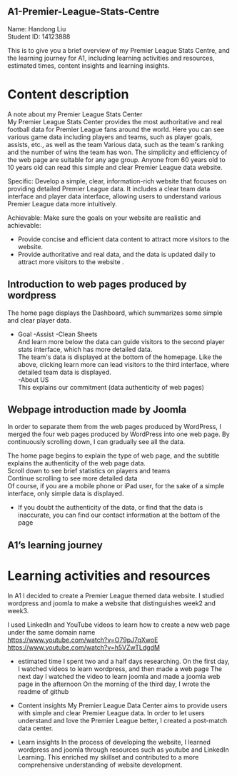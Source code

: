 ## A1-Premier-League-Stats-Centre
  
Name: Handong Liu  
Student ID: 14123888  
  
This is to give you a brief overview of my Premier League Stats Centre, and the learning journey for A1, including learning activities and resources, estimated times, content insights and learning insights.
  
# Content description
A note about my Premier League Stats Center  
My Premier League Stats Center provides the most authoritative and real football data for Premier League fans around the world. Here you can see various game data including players and teams, such as player goals, assists, etc., as well as the team Various data, such as the team's ranking and the number of wins the team has won. The simplicity and efficiency of the web page are suitable for any age group. Anyone from 60 years old to 10 years old can read this simple and clear Premier League data website.
  
Specific: Develop a simple, clear, information-rich website that focuses on providing detailed Premier League data. It includes a clear team data interface and player data interface, allowing users to understand various Premier League data more intuitively.
  

Achievable: Make sure the goals on your website are realistic and achievable:
  
- Provide concise and efficient data content to attract more visitors to the website.
- Provide authoritative and real data, and the data is updated daily to attract more visitors to the website
.

## Introduction to web pages produced by wordpress  
The home page displays the Dashboard, which summarizes some simple and clear player data.  
- Goal
-Assist
-Clean Sheets  
And learn more below the data can guide visitors to the second player stats interface, which has more detailed data.  
The team's data is displayed at the bottom of the homepage. Like the above, clicking learn more can lead visitors to the third interface, where detailed team data is displayed.  
-About US  
This explains our commitment (data authenticity of web pages)

## Webpage introduction made by Joomla
In order to separate them from the web pages produced by WordPress, I merged the four web pages produced by WordPress into one web page. By continuously scrolling down, I can gradually see all the data.  
  
The home page begins to explain the type of web page, and the subtitle explains the authenticity of the web page data.  
Scroll down to see brief statistics on players and teams  
Continue scrolling to see more detailed data  
Of course, if you are a mobile phone or iPad user, for the sake of a simple interface, only simple data is displayed.  
- If you doubt the authenticity of the data, or find that the data is inaccurate, you can find our contact information at the bottom of the page


## A1’s learning journey
# Learning activities and resources

In A1 I decided to create a Premier League themed data website. I studied wordpress and joomla to make a website that distinguishes week2 and week3.

I used LinkedIn and YouTube videos to learn how to create a new web page under the same domain name  
https://www.youtube.com/watch?v=O79pJ7qXwoE  
https://www.youtube.com/watch?v=h5VZwTLdgdM  
 
- estimated time
I spent two and a half days researching. On the first day, I watched videos to learn wordpress, and then made a web page
The next day I watched the video to learn joomla and made a joomla web page in the afternoon
On the morning of the third day, I wrote the readme of github

- Content insights
My Premier League Data Center aims to provide users with simple and clear Premier League data. In order to let users understand and love the Premier League better, I created a post-match data center.

- Learn insights
In the process of developing the website, I learned wordpress and joomla through resources such as youtube and LinkedIn Learning. This enriched my skillset and contributed to a more comprehensive understanding of website development.
